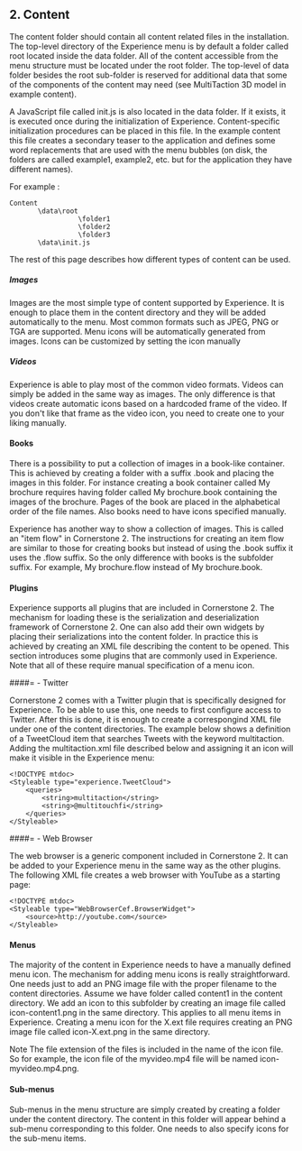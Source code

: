 ## 2. Content

The content folder should contain all content related files in the installation. The top-level directory of the Experience menu is by default a folder called root located inside the data folder. All of the content accessible from the menu structure must be located under the root folder. The top-level of data folder besides the root sub-folder is reserved for additional data that some of the components of the content may need (see MultiTaction 3D model in example content).

A JavaScript file called init.js is also located in the data folder. If it exists, it is executed once during the initialization of Experience. Content-specific initialization procedures can be placed in this file. In the example content this file creates a secondary teaser to the application and defines some word replacements that are used with the menu bubbles (on disk, the folders are called example1, example2, etc. but for the application they have different names).

For example : 

```
Content
       \data\root
                 \folder1
                 \folder2
                 \folder3
       \data\init.js
```       


The rest of this page describes how different types of content can be used.

##### Images

Images are the most simple type of content supported by Experience. It is enough to place them in the content directory and they will be added automatically to the menu. Most common formats such as JPEG, PNG or TGA are supported. Menu icons will be automatically generated from images. Icons can be customized by setting the icon manually

##### Videos

Experience is able to play most of the common video formats. Videos can simply be added in the same way as images. The only difference is that videos create automatic icons based on a hardcoded frame of the video. If you don't like that frame as the video icon, you need to create one to your liking manually.

#### Books

There is a possibility to put a collection of images in a book-like container. This is achieved by creating a folder with a suffix .book and placing the images in this folder. For instance creating a book container called My brochure requires having folder called My brochure.book containing the images of the brochure. Pages of the book are placed in the alphabetical order of the file names. Also books need to have icons specified manually.

Experience has another way to show a collection of images. This is called an "item flow" in Cornerstone 2. The instructions for creating an item flow are similar to those for creating books but instead of using the .book suffix it uses the .flow suffix. So the only difference with books is the subfolder suffix. For example, My brochure.flow instead of My brochure.book.

#### Plugins 

Experience supports all plugins that are included in Cornerstone 2. The mechanism for loading these is the serialization and deserialization framework of Cornerstone 2. One can also add their own widgets by placing their serializations into the content folder. In practice this is achieved by creating an XML file describing the content to be opened. This section introduces some plugins that are commonly used in Experience. Note that all of these require manual specification of a menu icon.

####=  - Twitter

Cornerstone 2 comes with a Twitter plugin that is specifically designed for Experience. To be able to use this, one needs to first configure access to Twitter. After this is done, it is enough to create a correspongind XML file under one of the content directories. The example below shows a definition of a TweetCloud item that searches Tweets with the keyword multitaction. Adding the multitaction.xml file described below and assigning it an icon will make it visible in the Experience menu:

```
<!DOCTYPE mtdoc>
<Styleable type="experience.TweetCloud">
    <queries>
        <string>multitaction</string>
        <string>@multitouchfi</string>
    </queries>
</Styleable>
```

####=  - Web Browser

The web browser is a generic component included in Cornerstone 2. It can be added to your Experience menu in the same way as the other plugins. The following XML file creates a web browser with YouTube as a starting page:

```
<!DOCTYPE mtdoc>
<Styleable type="WebBrowserCef.BrowserWidget">
    <source>http://youtube.com</source>
</Styleable>
```

#### Menus 

The majority of the content in Experience needs to have a manually defined menu icon. The mechanism for adding menu icons is really straightforward. One needs just to add an PNG image file with the proper filename to the content directories. Assume we have folder called content1 in the content directory. We add an icon to this subfolder by creating an image file called icon-content1.png in the same directory. This applies to all menu items in Experience. Creating a menu icon for the X.ext file requires creating an PNG image file called icon-X.ext.png in the same directory.

Note
The file extension of the files is included in the name of the icon file. So for example, the icon file of the myvideo.mp4 file will be named icon-myvideo.mp4.png.

#### Sub-menus

Sub-menus in the menu structure are simply created by creating a folder under the content directory. The content in this folder will appear behind a sub-menu corresponding to this folder. One needs to also specify icons for the sub-menu items.